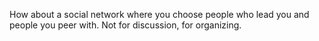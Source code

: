 How about a social network where you choose people who lead you and people you peer with. Not for discussion, for organizing. 
